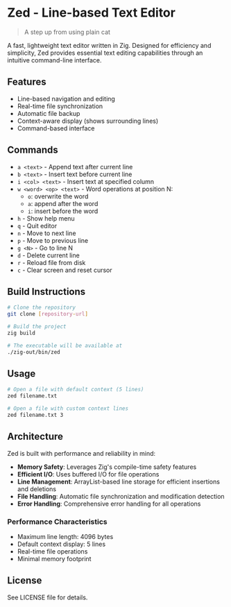 # Zed - Line-based Text Editor
> A step up from using plain cat

A fast, lightweight text editor written in Zig. Designed for efficiency and simplicity, Zed provides essential text editing capabilities through an intuitive command-line interface.

## Features

- Line-based navigation and editing
- Real-time file synchronization
- Automatic file backup
- Context-aware display (shows surrounding lines)
- Command-based interface

## Commands

- `a <text>` - Append text after current line
- `b <text>` - Insert text before current line
- `i <col> <text>` - Insert text at specified column
- `w <word> <op> <text>` - Word operations at position N:
  - `o`: overwrite the word
  - `a`: append after the word
  - `i`: insert before the word
- `h` - Show help menu
- `q` - Quit editor
- `n` - Move to next line
- `p` - Move to previous line
- `g <N>` - Go to line N
- `d` - Delete current line
- `r` - Reload file from disk
- `c` - Clear screen and reset cursor

## Build Instructions

```bash
# Clone the repository
git clone [repository-url]

# Build the project
zig build

# The executable will be available at
./zig-out/bin/zed
```

## Usage

```bash
# Open a file with default context (5 lines)
zed filename.txt

# Open a file with custom context lines
zed filename.txt 3
```

## Architecture

Zed is built with performance and reliability in mind:

- **Memory Safety**: Leverages Zig's compile-time safety features
- **Efficient I/O**: Uses buffered I/O for file operations
- **Line Management**: ArrayList-based line storage for efficient insertions and deletions
- **File Handling**: Automatic file synchronization and modification detection
- **Error Handling**: Comprehensive error handling for all operations

### Performance Characteristics

- Maximum line length: 4096 bytes
- Default context display: 5 lines
- Real-time file operations
- Minimal memory footprint

## License

See LICENSE file for details.
